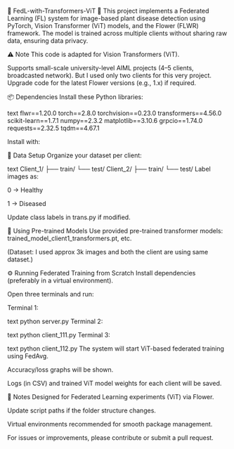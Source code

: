 🧠 FedL-with-Transformers-ViT 🚀
This project implements a Federated Learning (FL) system for image-based plant disease detection using PyTorch, Vision Transformer (ViT) models, and the Flower (FLWR) framework. The model is trained across multiple clients without sharing raw data, ensuring data privacy.

⚠️ Note
This code is adapted for Vision Transformers (ViT).

Supports small-scale university-level AIML projects (4–5 clients, broadcasted network).
But I used only two clients for this very project.
Upgrade code for the latest Flower versions (e.g., 1.x) if required.

📦 Dependencies
Install these Python libraries:

text
flwr==1.20.0
torch==2.8.0
torchvision==0.23.0
transformers==4.56.0
scikit-learn==1.7.1
numpy==2.3.2
matplotlib==3.10.6
grpcio==1.74.0
requests==2.32.5
tqdm==4.67.1

Install with:


📁 Data Setup
Organize your dataset per client:

text
Client_1/
├── train/
└── test/
Client_2/
├── train/
└── test/
Label images as:

0 → Healthy

1 → Diseased

Update class labels in trans.py if modified.

💪 Using Pre-trained Models
Use provided pre-trained transformer models: trained_model_client1_transformers.pt, etc.

(Dataset: I used approx 3k images and both the client are using same dataset.)


⚙️ Running Federated Training from Scratch
Install dependencies (preferably in a virtual environment).

Open three terminals and run:

Terminal 1:

text
python server.py
Terminal 2:

text
python client_111.py
Terminal 3:

text
python client_112.py
The system will start ViT-based federated training using FedAvg.

Accuracy/loss graphs will be shown.

Logs (in CSV) and trained ViT model weights for each client will be saved.

📝 Notes
Designed for Federated Learning experiments (ViT) via Flower.

Update script paths if the folder structure changes.

Virtual environments recommended for smooth package management.

For issues or improvements, please contribute or submit a pull request.
